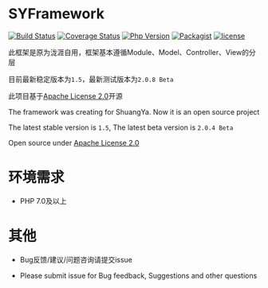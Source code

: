 # SYFramework

[![Build Status](https://travis-ci.org/sylingd/SYFramework.svg?branch=master)](https://travis-ci.org/sylingd/SYFramework)
[![Coverage Status](https://coveralls.io/repos/github/sylingd/SYFramework/badge.svg?branch=master)](https://coveralls.io/github/sylingd/SYFramework?branch=master)
[![Php Version](https://img.shields.io/badge/php-%3E=7.0-brightgreen.svg?maxAge=2592000)](https://secure.php.net/)
[![Packagist](https://img.shields.io/packagist/v/sylingd/syframework.svg)](https://packagist.org/packages/sylingd/syframework)
[![license](https://img.shields.io/github/license/sylingd/SYFramework.svg)](https://github.com/sylingd/SYFramework/blob/master/LICENSE)

此框架是原为泷涯自用，框架基本遵循Module、Model、Controller、View的分层

目前最新稳定版本为`1.5`，最新测试版本为`2.0.8 Beta`

此项目基于[Apache License 2.0](http://opensource.org/licenses/Apache-2.0)开源

The framework was creating for ShuangYa. Now it is an open source project

The latest stable version is `1.5`, The latest beta version is `2.0.4 Beta`

Open source under [Apache License 2.0](http://opensource.org/licenses/Apache-2.0)

# 环境需求

* PHP 7.0及以上

# 其他

* Bug反馈/建议/问题咨询请提交issue

* Please submit issue for Bug feedback, Suggestions and other questions
